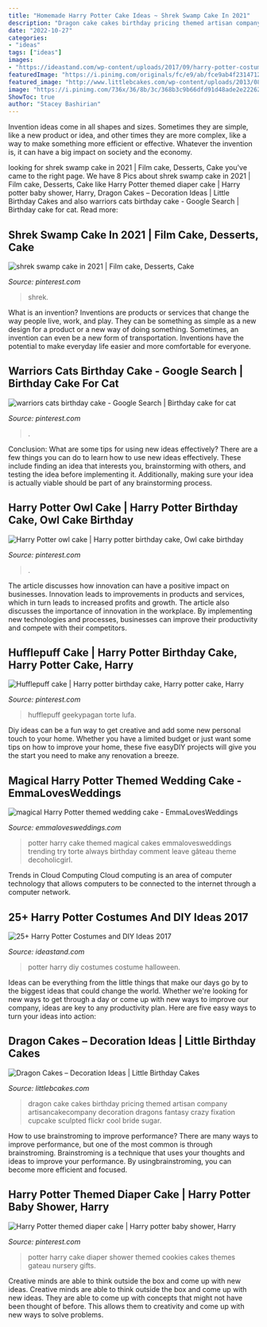 ```yaml
---
title: "Homemade Harry Potter Cake Ideas ~ Shrek Swamp Cake In 2021"
description: "Dragon cake cakes birthday pricing themed artisan company artisancakecompany decoration dragons fantasy crazy fixation cupcake sculpted flickr cool bride sugar"
date: "2022-10-27"
categories:
- "ideas"
tags: ["ideas"]
images:
- "https://ideastand.com/wp-content/uploads/2017/09/harry-potter-costumes/22-harry-potter-halloween-costume-diy.jpg"
featuredImage: "https://i.pinimg.com/originals/fc/e9/ab/fce9ab4f231471277be16508dafdaba7.jpg"
featured_image: "http://www.littlebcakes.com/wp-content/uploads/2013/08/Dragon-Cake-Ideas-768x1024.jpg"
image: "https://i.pinimg.com/736x/36/8b/3c/368b3c9b66dfd91d48ade2e22262c90b.jpg"
ShowToc: true
author: "Stacey Bashirian"
---
```



Invention ideas come in all shapes and sizes. Sometimes they are simple, like a new product or idea, and other times they are more complex, like a way to make something more efficient or effective. Whatever the invention is, it can have a big impact on society and the economy.

	

		
looking for shrek swamp cake in 2021 | Film cake, Desserts, Cake you've came to the right page. We have 8 Pics about shrek swamp cake in 2021 | Film cake, Desserts, Cake like Harry Potter themed diaper cake | Harry potter baby shower, Harry, Dragon Cakes – Decoration Ideas | Little Birthday Cakes and also warriors cats birthday cake - Google Search | Birthday cake for cat. Read more:
		
    
## Shrek Swamp Cake In 2021 | Film Cake, Desserts, Cake

<img loading=lazy src="https://i.pinimg.com/736x/e5/d2/ca/e5d2cafcf18d6268979320e3de6435ae.jpg" onerror="this.onerror=null;this.src='https://tse1.mm.bing.net/th?id=OIP.JWRM15snubHFWvRhDBNzmQHaH3&amp;pid=15.1';" alt="shrek swamp cake in 2021 | Film cake, Desserts, Cake">

_Source: pinterest.com_

>shrek. 

	

What is an invention?
Inventions are products or services that change the way people live, work, and play. They can be something as simple as a new design for a product or a new way of doing something. Sometimes, an invention can even be a new form of transportation. Inventions have the potential to make everyday life easier and more comfortable for everyone.

    
## Warriors Cats Birthday Cake - Google Search | Birthday Cake For Cat

<img loading=lazy src="https://i.pinimg.com/originals/fc/e9/ab/fce9ab4f231471277be16508dafdaba7.jpg" onerror="this.onerror=null;this.src='https://tse2.mm.bing.net/th?id=OIP.ypEi86rhha2eebS2auqMEQHaJ4&amp;pid=15.1';" alt="warriors cats birthday cake - Google Search | Birthday cake for cat">

_Source: pinterest.com_

>. 

	

Conclusion: What are some tips for using new ideas effectively?
There are a few things you can do to learn how to use new ideas effectively. These include finding an idea that interests you, brainstorming with others, and testing the idea before implementing it. Additionally, making sure your idea is actually viable should be part of any brainstorming process.

    
## Harry Potter Owl Cake | Harry Potter Birthday Cake, Owl Cake Birthday

<img loading=lazy src="https://i.pinimg.com/736x/36/8b/3c/368b3c9b66dfd91d48ade2e22262c90b.jpg" onerror="this.onerror=null;this.src='https://tse2.mm.bing.net/th?id=OIP.OYEFWLsAE18Il7IYfMmvHQHaNd&amp;pid=15.1';" alt="Harry Potter owl cake | Harry potter birthday cake, Owl cake birthday">

_Source: pinterest.com_

>. 

	

The article discusses how innovation can have a positive impact on businesses. Innovation leads to improvements in products and services, which in turn leads to increased profits and growth. The article also discusses the importance of innovation in the workplace. By implementing new technologies and processes, businesses can improve their productivity and compete with their competitors.

    
## Hufflepuff Cake | Harry Potter Birthday Cake, Harry Potter Cake, Harry

<img loading=lazy src="https://i.pinimg.com/736x/7f/86/fc/7f86fc03ee4289e3cff735158a1b35c4.jpg" onerror="this.onerror=null;this.src='https://tse2.mm.bing.net/th?id=OIP.SuljQrzqLw2FVE5f6_ylYwHaHa&amp;pid=15.1';" alt="Hufflepuff cake | Harry potter birthday cake, Harry potter cake, Harry">

_Source: pinterest.com_

>hufflepuff geekypagan torte lufa. 

	

Diy ideas can be a fun way to get creative and add some new personal touch to your home. Whether you have a limited budget or just want some tips on how to improve your home, these five easyDIY projects will give you the start you need to make any renovation a breeze.

    
## Magical Harry Potter Themed Wedding Cake - EmmaLovesWeddings

<img loading=lazy src="https://emmalovesweddings.com/wp-content/uploads/2019/02/magical-Harry-Potter-themed-wedding-cake.jpg" onerror="this.onerror=null;this.src='https://tse3.mm.bing.net/th?id=OIP.ly8hJyyQm05oTZvWStrTIQHaJ4&amp;pid=15.1';" alt="magical Harry Potter themed wedding cake - EmmaLovesWeddings">

_Source: emmalovesweddings.com_

>potter harry cake themed magical cakes emmalovesweddings trending try torte always birthday comment leave gâteau theme decoholicgirl. 

	

Trends in Cloud Computing
Cloud computing is an area of computer technology that allows computers to be connected to the internet through a computer network.

    
## 25+ Harry Potter Costumes And DIY Ideas 2017

<img loading=lazy src="https://ideastand.com/wp-content/uploads/2017/09/harry-potter-costumes/22-harry-potter-halloween-costume-diy.jpg" onerror="this.onerror=null;this.src='https://tse2.mm.bing.net/th?id=OIP.cIx3OPLiDUEKeD5YxpUThwHaKX&amp;pid=15.1';" alt="25+ Harry Potter Costumes and DIY Ideas 2017">

_Source: ideastand.com_

>potter harry diy costumes costume halloween. 

	

Ideas can be everything from the little things that make our days go by to the biggest ideas that could change the world. Whether we're looking for new ways to get through a day or come up with new ways to improve our company, ideas are key to any productivity plan. Here are five easy ways to turn your ideas into action: 

    
## Dragon Cakes – Decoration Ideas | Little Birthday Cakes

<img loading=lazy src="http://www.littlebcakes.com/wp-content/uploads/2013/08/Dragon-Cake-Ideas-768x1024.jpg" onerror="this.onerror=null;this.src='https://tse3.mm.bing.net/th?id=OIP.6EzWnMsvQmK5Ole4vHvxHAHaJ4&amp;pid=15.1';" alt="Dragon Cakes – Decoration Ideas | Little Birthday Cakes">

_Source: littlebcakes.com_

>dragon cake cakes birthday pricing themed artisan company artisancakecompany decoration dragons fantasy crazy fixation cupcake sculpted flickr cool bride sugar. 

	

How to use brainstroming to improve performance?
There are many ways to improve performance, but one of the most common is through brainstroming. Brainstroming is a technique that uses your thoughts and ideas to improve your performance. By usingbrainstroming, you can become more efficient and focused.

    
## Harry Potter Themed Diaper Cake | Harry Potter Baby Shower, Harry

<img loading=lazy src="https://i.pinimg.com/736x/ea/48/36/ea48362f505341672219657565b3886a.jpg" onerror="this.onerror=null;this.src='https://tse2.mm.bing.net/th?id=OIP.QCyMdqYa0XRznn6eF05SggHaJ3&amp;pid=15.1';" alt="Harry Potter themed diaper cake | Harry potter baby shower, Harry">

_Source: pinterest.com_

>potter harry cake diaper shower themed cookies cakes themes gateau nursery gifts. 

	

Creative minds are able to think outside the box and come up with new ideas.
Creative minds are able to think outside the box and come up with new ideas. They are able to come up with concepts that might not have been thought of before. This allows them to creativity and come up with new ways to solve problems.


